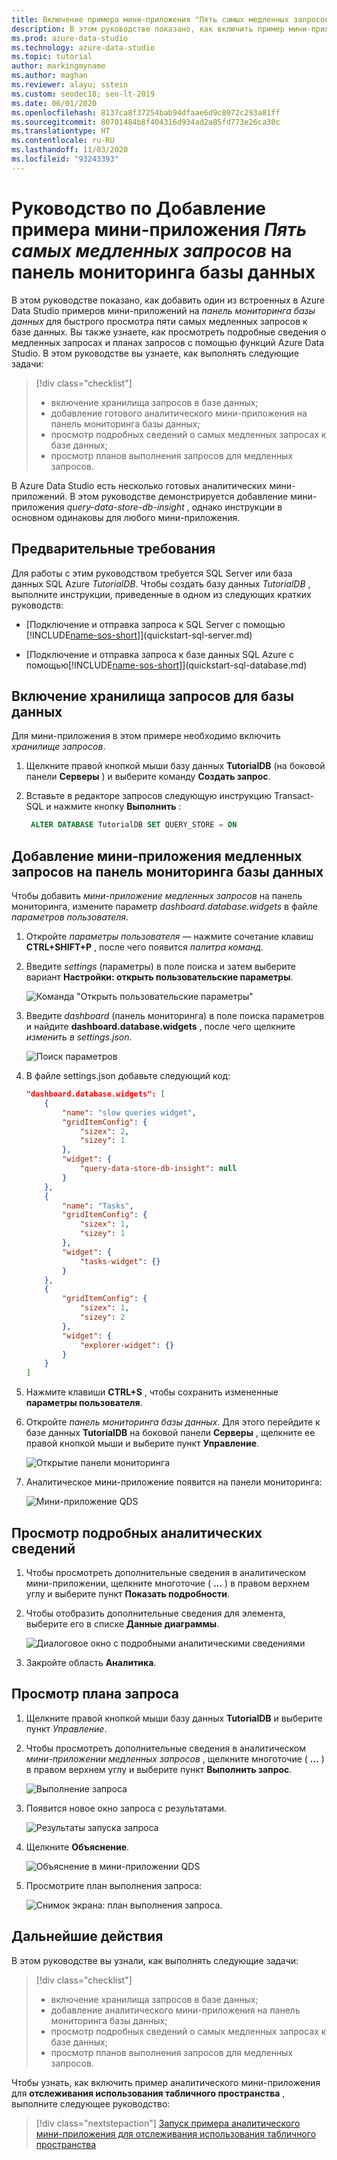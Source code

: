 ```yaml
---
title: Включение примера мини-приложения "Пять самых медленных запросов"
description: В этом руководстве показано, как включить пример мини-приложения "Пять самых медленных запросов" на панели мониторинга базы данных.
ms.prod: azure-data-studio
ms.technology: azure-data-studio
ms.topic: tutorial
author: markingmyname
ms.author: maghan
ms.reviewer: alayu; sstein
ms.custom: seodec18; seo-lt-2019
ms.date: 06/01/2020
ms.openlocfilehash: 8137ca8f37254bab94dfaae6d9c8072c293a81ff
ms.sourcegitcommit: 80701484b8f404316d934ad2a85fd773e26ca30c
ms.translationtype: HT
ms.contentlocale: ru-RU
ms.lasthandoff: 11/03/2020
ms.locfileid: "93243393"
---
```

# <a name="tutorial-add-the-five-slowest-queries-sample-widget-to-the-database-dashboard"></a>Руководство по Добавление примера мини-приложения *Пять самых медленных запросов* на панель мониторинга базы данных

В этом руководстве показано, как добавить один из встроенных в Azure Data Studio примеров мини-приложений на *панель мониторинга базы данных* для быстрого просмотра пяти самых медленных запросов к базе данных. Вы также узнаете, как просмотреть подробные сведения о медленных запросах и планах запросов с помощью функций Azure Data Studio. В этом руководстве вы узнаете, как выполнять следующие задачи:

> [!div class="checklist"]
> * включение хранилища запросов в базе данных;
> * добавление готового аналитического мини-приложения на панель мониторинга базы данных;
> * просмотр подробных сведений о самых медленных запросах к базе данных;
> * просмотр планов выполнения запросов для медленных запросов.

В Azure Data Studio есть несколько готовых аналитических мини-приложений. В этом руководстве демонстрируется добавление мини-приложения *query-data-store-db-insight* , однако инструкции в основном одинаковы для любого мини-приложения.

## <a name="prerequisites"></a>Предварительные требования

Для работы с этим руководством требуется SQL Server или база данных SQL Azure *TutorialDB*. Чтобы создать базу данных *TutorialDB* , выполните инструкции, приведенные в одном из следующих кратких руководств:

* [Подключение и отправка запроса к SQL Server с помощью [!INCLUDE[name-sos-short](../includes/name-sos-short.md)]](quickstart-sql-server.md)

* [Подключение и отправка запроса к базе данных SQL Azure с помощью[!INCLUDE[name-sos-short](../includes/name-sos-short.md)]](quickstart-sql-database.md)

## <a name="turn-on-query-store-for-your-database"></a>Включение хранилища запросов для базы данных

Для мини-приложения в этом примере необходимо включить *хранилище запросов*.

1. Щелкните правой кнопкой мыши базу данных **TutorialDB** (на боковой панели **Серверы** ) и выберите команду **Создать запрос**.

2. Вставьте в редакторе запросов следующую инструкцию Transact-SQL и нажмите кнопку **Выполнить** :

   ```sql
    ALTER DATABASE TutorialDB SET QUERY_STORE = ON
   ```

## <a name="add-the-slow-queries-widget-to-your-database-dashboard"></a>Добавление мини-приложения медленных запросов на панель мониторинга базы данных

Чтобы добавить *мини-приложение медленных запросов* на панель мониторинга, измените параметр *dashboard.database.widgets* в файле *параметров пользователя*.

1. Откройте *параметры пользователя* — нажмите сочетание клавиш **CTRL+SHIFT+P** , после чего появится *палитра команд*.

2. Введите *settings* (параметры) в поле поиска и затем выберите вариант **Настройки: открыть пользовательские параметры**.

   ![Команда "Открыть пользовательские параметры"](./media/tutorial-qds-sql-server/open-user-settings.png)

3. Введите *dashboard* (панель мониторинга) в поле поиска параметров и найдите **dashboard.database.widgets** , после чего щелкните *изменить в settings.json*.

   ![Поиск параметров](./media/tutorial-qds-sql-server/search-settings.png)

4. В файле settings.json добавьте следующий код:

   ```json
   "dashboard.database.widgets": [
       {
           "name": "slow queries widget",
           "gridItemConfig": {
               "sizex": 2,
               "sizey": 1
           },
           "widget": {
               "query-data-store-db-insight": null
           }
       },
       {
           "name": "Tasks",
           "gridItemConfig": {
               "sizex": 1,
               "sizey": 1
           },
           "widget": {
               "tasks-widget": {}
           }
       },
       {
           "gridItemConfig": {
               "sizex": 1,
               "sizey": 2
           },
           "widget": {
               "explorer-widget": {}
           }
       }
   ]
   ```

5. Нажмите клавиши **CTRL+S** , чтобы сохранить измененные **параметры пользователя**.

6. Откройте *панель мониторинга базы данных*. Для этого перейдите к базе данных **TutorialDB** на боковой панели **Серверы** , щелкните ее правой кнопкой мыши и выберите пункт **Управление**.

   ![Открытие панели мониторинга](./media/tutorial-qds-sql-server/insight-open-dashboard.png)

7. Аналитическое мини-приложение появится на панели мониторинга:

   ![Мини-приложение QDS](./media/tutorial-qds-sql-server/insight-qds-result.png)

## <a name="view-insight-details-for-more-information"></a>Просмотр подробных аналитических сведений

1. Чтобы просмотреть дополнительные сведения в аналитическом мини-приложении, щелкните многоточие ( **...** ) в правом верхнем углу и выберите пункт **Показать подробности**.

2. Чтобы отобразить дополнительные сведения для элемента, выберите его в списке **Данные диаграммы**.

   ![Диалоговое окно с подробными аналитическими сведениями](./media/tutorial-qds-sql-server/insight-details-dialog.png)

3. Закройте область **Аналитика**.

## <a name="view-the-query-plan"></a>Просмотр плана запроса

1. Щелкните правой кнопкой мыши базу данных **TutorialDB** и выберите пункт *Управление*.

2. Чтобы просмотреть дополнительные сведения в аналитическом *мини-приложении медленных запросов* , щелкните многоточие ( **...** ) в правом верхнем углу и выберите пункт **Выполнить запрос**.

    ![Выполнение запроса](media/tutorial-qds-sql-server/run-query.png)

3. Появится новое окно запроса с результатами.

    ![Результаты запуска запроса](media/tutorial-qds-sql-server/run-query-results.png)

4. Щелкните **Объяснение**.

   ![Объяснение в мини-приложении QDS](./media/tutorial-qds-sql-server/insight-qds-explain.png)

5. Просмотрите план выполнения запроса:

   ![Снимок экрана: план выполнения запроса.](./media/tutorial-qds-sql-server/showplan.png)

## <a name="next-steps"></a>Дальнейшие действия

В этом руководстве вы узнали, как выполнять следующие задачи:
> [!div class="checklist"]
> * включение хранилища запросов в базе данных;
> * добавление аналитического мини-приложения на панель мониторинга базы данных;
> * просмотр подробных сведений о самых медленных запросах к базе данных;
> * просмотр планов выполнения запросов для медленных запросов.

Чтобы узнать, как включить пример аналитического мини-приложения для **отслеживания использования табличного пространства** , выполните следующее руководство:

> [!div class="nextstepaction"]
> [Запуск примера аналитического мини-приложения для отслеживания использования табличного пространства](tutorial-table-space-sql-server.md)